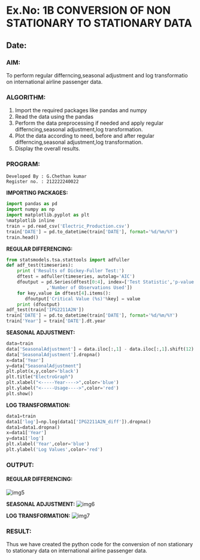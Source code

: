 # Ex.No: 1B                     CONVERSION OF NON STATIONARY TO STATIONARY DATA
## Date: 

### AIM:
To perform regular differncing,seasonal adjustment and log transformatio on international airline passenger data.

### ALGORITHM:
1. Import the required packages like pandas and numpy
2. Read the data using the pandas
3. Perform the data preprocessing if needed and apply regular differncing,seasonal adjustment,log transformation.
4. Plot the data according to need, before and after regular differncing,seasonal adjustment,log transformation.
5. Display the overall results.
   
### PROGRAM:
```
Developed By : G.Chethan kumar
Register no. : 212222240022
```

<b>IMPORTING PACKAGES:</b>
```python
import pandas as pd
import numpy as np
import matplotlib.pyplot as plt
%matplotlib inline
train = pd.read_csv('Electric_Production.csv')
train['DATE'] = pd.to_datetime(train['DATE'], format='%d/%m/%Y')
train.head()
```

<b>REGULAR DIFFERENCING:</b>
```python
from statsmodels.tsa.stattools import adfuller
def adf_test(timeseries):
    print ('Results of Dickey-Fuller Test:')
    dftest = adfuller(timeseries, autolag='AIC')
    dfoutput = pd.Series(dftest[0:4], index=['Test Statistic','p-value','#Lags Used'
               ,'Number of Observations Used'])
    for key,value in dftest[4].items():
       dfoutput['Critical Value (%s)'%key] = value
    print (dfoutput)
adf_test(train['IPG2211A2N'])
train['DATE'] = pd.to_datetime(train['DATE'], format='%d/%m/%Y')
train['Year'] = train['DATE'].dt.year
```

<b>SEASONAL ADJUSTMENT:</b>
```python
data=train
data['SeasonalAdjustment'] = data.iloc[:,1] - data.iloc[:,1].shift(12)
data['SeasonalAdjustment'].dropna()
x=data['Year']
y=data["SeasonalAdjustment"]
plt.plot(x,y,color='black')
plt.title("ElectroGraph")
plt.xlabel("<-----Year---->",color='blue')
plt.ylabel("<-----Usage---->",color='red')
plt.show()
```

<b>LOG TRANSFORMATION:</b>
```python
data1=train
data1['log']=np.log(data1['IPG2211A2N_diff']).dropna()
data1=data1.dropna()
x=data1['Year']
y=data1['log']
plt.xlabel('Year',color='blue')
plt.ylabel('Log Values',color='red')
```

### OUTPUT:

#### REGULAR DIFFERENCING:
![img5](https://github.com/user-attachments/assets/dd85b521-bc77-4257-a39d-437970c72ea7)

<b>SEASONAL ADJUSTMENT:</b>
![img6](https://github.com/user-attachments/assets/61d074ad-f5db-4c1f-82fe-40d275bfaf81)

<b>LOG TRANSFORMATION:</b>
![img7](https://github.com/user-attachments/assets/d78e4497-0eaf-4b40-843c-69afafb7a304)

### RESULT:
Thus we have created the python code for the conversion of non stationary to stationary data on international airline passenger data.
